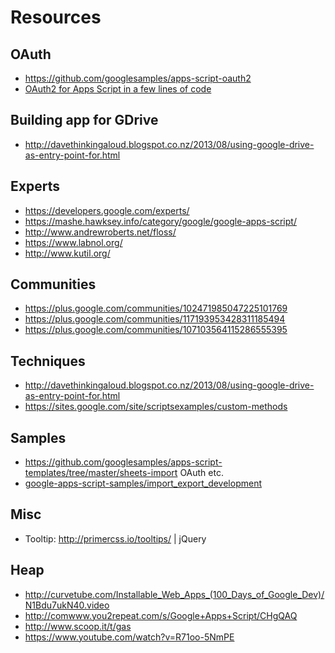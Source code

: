 # Resources

## OAuth
 * https://github.com/googlesamples/apps-script-oauth2
 * [OAuth2 for Apps Script in a few lines of code](http://ramblings.mcpher.com/Home/excelquirks/goa)

## Building app for GDrive
 * http://davethinkingaloud.blogspot.co.nz/2013/08/using-google-drive-as-entry-point-for.html

## Experts
 * https://developers.google.com/experts/
 * https://mashe.hawksey.info/category/google/google-apps-script/
 * http://www.andrewroberts.net/floss/
 * https://www.labnol.org/
 * http://www.kutil.org/

## Communities
 * https://plus.google.com/communities/102471985047225101769
 * https://plus.google.com/communities/117193953428311185494
 * https://plus.google.com/communities/107103564115286555395

## Techniques
 * http://davethinkingaloud.blogspot.co.nz/2013/08/using-google-drive-as-entry-point-for.html
 * https://sites.google.com/site/scriptsexamples/custom-methods

## Samples
 * https://github.com/googlesamples/apps-script-templates/tree/master/sheets-import OAuth etc.
 * [google-apps-script-samples/import_export_development](https://github.com/google/google-apps-script-samples/tree/master/import_export_development)     

## Misc
 * Tooltip: http://primercss.io/tooltips/ | jQuery

## Heap
 * http://curvetube.com/Installable_Web_Apps_(100_Days_of_Google_Dev)/N1Bdu7ukN40.video
 * http://comwww.you2repeat.com/s/Google+Apps+Script/CHgQAQ
 * http://www.scoop.it/t/gas
 * https://www.youtube.com/watch?v=R71oo-5NmPE